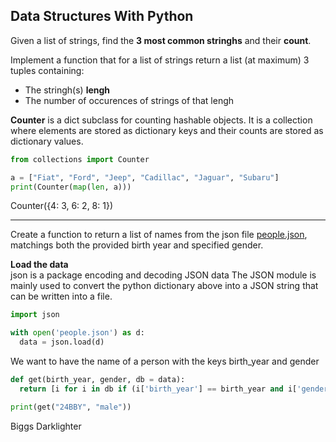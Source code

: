 ## Data Structures With Python

Given a list of strings, find the **3 most common stringhs** and their **count**. 

Implement a function that for a list of strings return a list (at maximum) 3 tuples containing:
*  The stringh(s) **lengh**
*  The number of occurences of strings of that lengh

**Counter** is a dict subclass for counting hashable objects. 
It is a collection where elements are stored as dictionary keys and their counts are stored as dictionary values.
```python 
from collections import Counter
```

```python
a = ["Fiat", "Ford", "Jeep", "Cadillac", "Jaguar", "Subaru"]
print(Counter(map(len, a)))
```

Counter({4: 3, 6: 2, 8: 1})

---
Create a function to return a list of names from the json file [people.json](https://github.com/Fictizia/Master-en-Big-Data-y-Machine-Learning_ed1/blob/master/capitulo_2/resources/people.json), matchings
both the provided birth year and specified gender.


**Load the data**\
json is a package encoding and decoding JSON data
The JSON module is mainly used to convert the python dictionary above into a JSON string that can be written into a file.
```python
import json
```
```python
with open('people.json') as d:
  data = json.load(d)
```
We want to have the name of a person with the keys birth_year and gender
```python
def get(birth_year, gender, db = data):
  return [i for i in db if (i['birth_year'] == birth_year and i['gender'] == gender)][0]['name']
 ```
 ```python
 print(get("24BBY", "male"))
 ```
Biggs Darklighter
